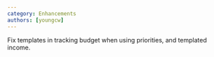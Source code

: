 ```yaml
---
category: Enhancements
authors: [youngcw]
---
```


Fix templates in tracking budget when using priorities, and templated income.
